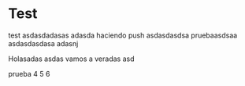 # Test
test
asdasdadasas
adasda haciendo push
asdasdasdsa
pruebaasdsaa
asdasdasdasa
adasnj

Holasadas
asdas vamos a veradas
asd



prueba 4
5
6